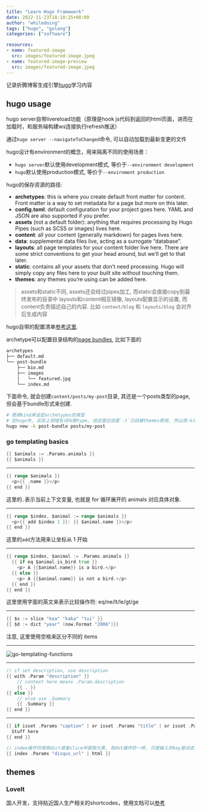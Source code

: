 ```yaml
---
title: "Learn Hugo Framework"
date: 2022-11-23T18:10:25+08:00
author: "whiledoing"
tags: ["hugo", "golang"]
categories: ["software"]

resources:
- name: featured-image
  src: images/featured-image.jpeg
- name: featured-image-preview
  src: images/featured-image.jpeg
---
```


记录折腾博客生成引擎[hugo](https://gohugo.io/getting-started/quick-start/)学习内容

<!--more-->

## hugo usage

hugo server自带livereload功能（原理是hook js代码到返回的html页面，进而在加载时，和服务端构建ws连接执行refresh推送）

通过`hugo server --navigateToChanged`命令, 可以自动加载到最新变更的文件

hugo设计有environment的概念，用来隔离不同的使用场景：

- `hugo server`默认使用development模式, 等价于`--environment development`
- `hugo`默认使用production模式, 等价于`--envirnment production`

hugo的保存资源的路径:

- **archetypes**: this is where you create default front matter for content. Front matter is a way to set metadata for a page but more on this later.
- **config.toml**: default configuration for your project goes here. YAML and JSON are also supported if you prefer.
- **assets** (not a default folder): anything that requires processing by Hugo Pipes (such as SCSS or images) lives here.
- **content**: all your content (generally markdown) for pages lives here.
- **data**: supplemental data files live, acting as a surrogate “database”.
- **layouts**: all page templates for your content folder live here. There are some strict conventions to get your head around, but we’ll get to that later.
- **static**: contains all your assets that don’t need processing. Hugo will simply copy any files here to your built site without touching them.
- **themes**: any themes you’re using can be added here.

> assets和static不同, assets还会经过pipes加工, 而static会直接copy到最终发布的目录中
> layouts和content相互镜像, layouts配置显示的设置, 而content负责描述自己的内容. 比如  `context/blog` 和 `layouts/blog` 会对齐后生成内容

hugo自带的配置清单[参考这里](https://gohugo.io/getting-started/configuration/).

archetype可以配置目录结构的[page bundles](https://gohugo.io/content-management/page-bundles/), 比如下面的

```bash
archetypes
├── default.md
└── post-bundle
    ├── bio.md
    ├── images
    │   └── featured.jpg
    └── index.md
```

下面命令, 就会创建`content/posts/my-post`目录, 其还是一个posts类型的page, 但会基于bundle形式来创建.

```bash
# 使用kind来设定archetypes的类型
# 在hugo中, 实际上领域名词叫做type, 但这里应该是`-t`已经被themes使用, 所以用-k来制定
hugo new -k post-bundle posts/my-post
```

### go templating basics

```go
{{ $animals := .Params.animals }}
{{ $animals }}
```

---

```go
{{ range $animals }}
  <p>{{ .name }}</p>
{{ end }}
```

这里的`.`表示当前上下文变量, 也就是 for 循环展开的 animals 对应具体对象.

---

```go
{{ range $index, $animal := range $animals }}
  <p>{{ add $index 1 }}: {{ $animal.name }}</p>
{{ end }}
```

这里的`add`方法用来让坐标从 1 开始

---

```go
{{ range $index, $animal := .Params.animals }}
  {{ if eq $animal.is_bird true }}
    <p> A {{$animal.name}} is a bird.</p>
  {{ else }}
    <p> A {{$animal.name}} is not a bird.</p>
  {{ end }}
{{ end }}
```

这里使用字面的英文来表示比较操作符: eq/ne/lt/le/gt/ge

---

```go
{{ $s := slice "kea" "kaka" "tui" }}
{{ $d := dict "year" (now.Format "2006")}}
```

注意, 这里使用空格来区分不同的 items

---
![go-templating-functions](images/go-templating-functions.png "go templating functions")

---

```go
// if set description, use description
{{ with .Param "description" }}
    // context here means .Param.description
    {{ . }}
{{ else }}
    // else use .Summary
    {{ .Summary }}
{{ end }}
```

---

```go
{{ if isset .Params "caption" | or isset .Params "title" | or isset .Params "attr" }}
  Stuff here
{{ end }}

// index操作符用来dict或者slice中提取元素, 和dot操作符一样, 只是输入的key是动态的
{{ index .Params "disqus_url" | html }}
```

## themes

### LoveIt

国人开发，支持贴近国人生产相关的shortcodes，使用文档可以[参考](https://hugoloveit.com/zh-cn/)
